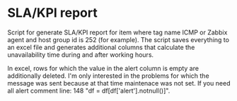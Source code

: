 # SLA/KPI report

Script for generate SLA/KPI report for item where tag name ICMP or Zabbix agent and host group id is 252 (for example).
The script saves everything to an excel file and generates additional columns that calculate the unavailability time during and after working hours.

In excel, rows for which the value in the alert column is empty are additionally deleted. I'm only interested in the problems for which the message was sent because at that time maintenace was not set.
If you need all alert comment line: 148 "df = df[df['alert'].notnull()]".
